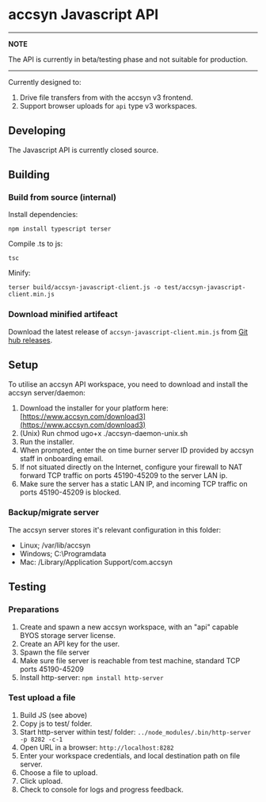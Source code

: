 # accsyn Javascript API

---
**NOTE**

The API is currently in beta/testing phase and not suitable for production.

---


Currently designed to:

1. Drive file transfers from with the accsyn v3 frontend.
2. Support browser uploads for `api` type v3 workspaces.


## Developing

The Javascript API is currently closed source.


## Building


### Build from source (internal)

Install dependencies:

```
npm install typescript terser
```

Compile .ts to js:

```
tsc
```


Minify:

```
terser build/accsyn-javascript-client.js -o test/accsyn-javascript-client.min.js
```

### Download minified artifeact 


Download the latest release of `accsyn-javascript-client.min.js` from [Git hub releases](https://github.com/accsyn/javascript-api/releases/latest).


## Setup

To utilise an accsyn API workspace, you need to download and install the accsyn server/daemon:

1. Download the installer for your platform here: [https://www.accsyn.com/download3](https://www.accsyn.com/download3)
2. (Unix) Run chmod ugo+x ./accsyn-daemon-unix.sh
3. Run the installer.
4. When prompted, enter the on time burner server ID provided by accsyn staff in onboarding email.
5. If not situated directly on the Internet, configure your firewall to NAT forward TCP traffic on ports 45190-45209 to the server LAN ip.
6. Make sure the server has a static LAN IP, and incoming TCP traffic on ports 45190-45209 is blocked.

### Backup/migrate server

The accsyn server stores it's relevant configuration in this folder:

 - Linux; /var/lib/accsyn
 - Windows; C:\Programdata
 - Mac: /Library/Application Support/com.accsyn


## Testing

### Preparations

1. Create and spawn a new accsyn workspace, with an "api" capable BYOS storage server license.
2. Create an API key for the user.
3. Spawn the file server
4. Make sure file server is reachable from test machine, standard TCP ports 45190-45209
5. Install http-server: `npm install http-server`

### Test upload a file

1. Build JS (see above)
2. Copy js to test/ folder.
3. Start http-server within test/ folder: `../node_modules/.bin/http-server -p 8282 -c-1`
4. Open URL in a browser: `http://localhost:8282`
5. Enter your workspace credentials, and local destination path on file server.
6. Choose a file to upload.
7. Click upload.
8. Check to console for logs and progress feedback.

